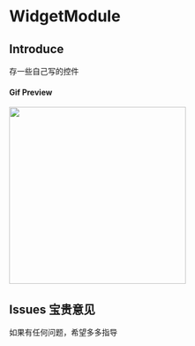 # WidgetModule


## Introduce
存一些自己写的控件


#### Gif Preview

<img width="320" height=“590” src="https://github.com/could-deng/WidgetModule/gif/progress.gif"></img>

## Issues 宝贵意见
如果有任何问题，希望多多指导
